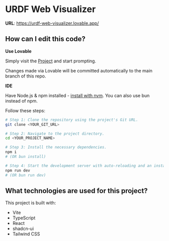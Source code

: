 # URDF Web Visualizer

**URL**: https://urdf-web-visualizer.lovable.app/

## How can I edit this code?

**Use Lovable**

Simply visit the [ Project](https://lovable.dev/projects/3aab3fa4-10e6-4c4a-8d12-b46271876519) and start prompting.

Changes made via Lovable will be committed automatically to the main branch of this repo.

**IDE**

Have Node.js & npm installed - [install with nvm](https://github.com/nvm-sh/nvm#installing-and-updating). You can also use bun instead of npm.

Follow these steps:

```sh
# Step 1: Clone the repository using the project's Git URL.
git clone <YOUR_GIT_URL>

# Step 2: Navigate to the project directory.
cd <YOUR_PROJECT_NAME>

# Step 3: Install the necessary dependencies.
npm i
# (OR bun install)

# Step 4: Start the development server with auto-reloading and an instant preview.
npm run dev
# (OR bun run dev)
```

## What technologies are used for this project?

This project is built with:

- Vite
- TypeScript
- React
- shadcn-ui
- Tailwind CSS
